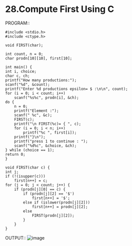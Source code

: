 # 28.Compute First Using C

PROGRAM::

    #include <stdio.h>
    #include <ctype.h>

    void FIRST(char);

    int count, n = 0;
    char prodn[10][10], first[10];

    int main() {
    int i, choice;
    char c, ch;
    printf("How many productions:");
    scanf("%d", &count);
    printf("Enter %d productions epsilon= $ :\n\n", count);
    for (i = 0; i < count; i++)
        scanf("%s%c", prodn[i], &ch);
    do {
        n = 0;
        printf("Element :");
        scanf(" %c", &c);
        FIRST(c);
        printf("\n FIRST(%c)= { ", c);
        for (i = 0; i < n; i++)
            printf("%c ", first[i]);
        printf("}\n");
        printf("press 1 to continue : ");
        scanf("%d%c", &choice, &ch);
    } while (choice == 1);
    return 0;
    }

    void FIRST(char c) {
    int j;
    if (!(isupper(c)))
        first[n++] = c;
    for (j = 0; j < count; j++) {
        if (prodn[j][0] == c) {
            if (prodn[j][2] == '$')
                first[n++] = '$';
            else if (islower(prodn[j][2]))
                first[n++] = prodn[j][2];
            else
                FIRST(prodn[j][2]);
            }
        }
    }

OUTPUT::
![image](https://github.com/user-attachments/assets/1ee3a20f-b3bb-4131-b712-f75ea51d640b)
